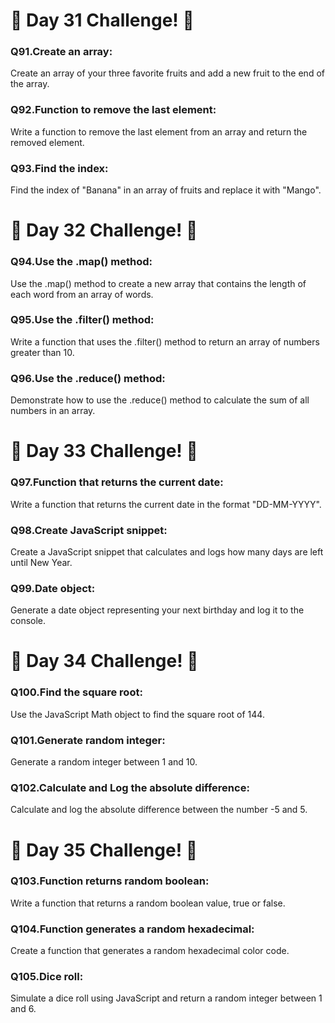 <h1>🚀 Day 31 Challenge! 🚀</h1>
<p><h3><strong>Q91.Create an array:</strong></h3>Create an array of your three favorite fruits and add a new fruit to the end of the array.</p>
<p><h3><strong>Q92.Function to remove the last element:</strong></h3>Write a function to remove the last element from an array and return the removed element.</p>
<p><h3><strong>Q93.Find the index:</strong></h3>Find the index of "Banana" in an array of fruits and replace it with "Mango".</p>
<h1>🚀 Day 32 Challenge! 🚀</h1>
<p><h3><strong>Q94.Use the .map() method:</strong></h3>Use the .map() method to create a new array that contains the length of each word from an array of words.</p>
<p><h3><strong>Q95.Use the .filter() method:</strong></h3>Write a function that uses the .filter() method to return an array of numbers greater than 10.</p>
<p><h3><strong>Q96.Use the .reduce() method:</strong></h3>Demonstrate how to use the .reduce() method to calculate the sum of all numbers in an array.</p>
<h1>🚀 Day 33 Challenge! 🚀</h1>
<p><h3><strong>Q97.Function that returns the current date:</strong></h3> Write a function that returns the current date in the format "DD-MM-YYYY".</p>
<p><h3><strong>Q98.Create JavaScript snippet:</strong></h3>Create a JavaScript snippet that calculates and logs how many days are left until New Year.</p>
<p><h3><strong>Q99.Date object:</strong></h3>Generate a date object representing your next birthday and log it to the console.</p>
<h1>🚀 Day 34 Challenge! 🚀</h1>
<p><h3><strong>Q100.Find the square root:</strong></h3>Use the JavaScript Math object to find the square root of 144.</p>
<p><h3><strong>Q101.Generate random integer:</strong></h3>Generate a random integer between 1 and 10.</p>
<p><h3><strong>Q102.Calculate and Log the absolute difference:</strong></h3>Calculate and log the absolute difference between the number -5 and 5.</p>
<h1>🚀 Day 35 Challenge! 🚀</h1>
<p><h3><strong>Q103.Function returns random boolean:</strong></h3>Write a function that returns a random boolean value, true or false.</p>
<p><h3><strong>Q104.Function generates a random hexadecimal:</strong></h3>Create a function that generates a random hexadecimal color code.</p>
<p><h3><strong>Q105.Dice roll:</strong></h3>Simulate a dice roll using JavaScript and return a random integer between 1 and 6.</p>
